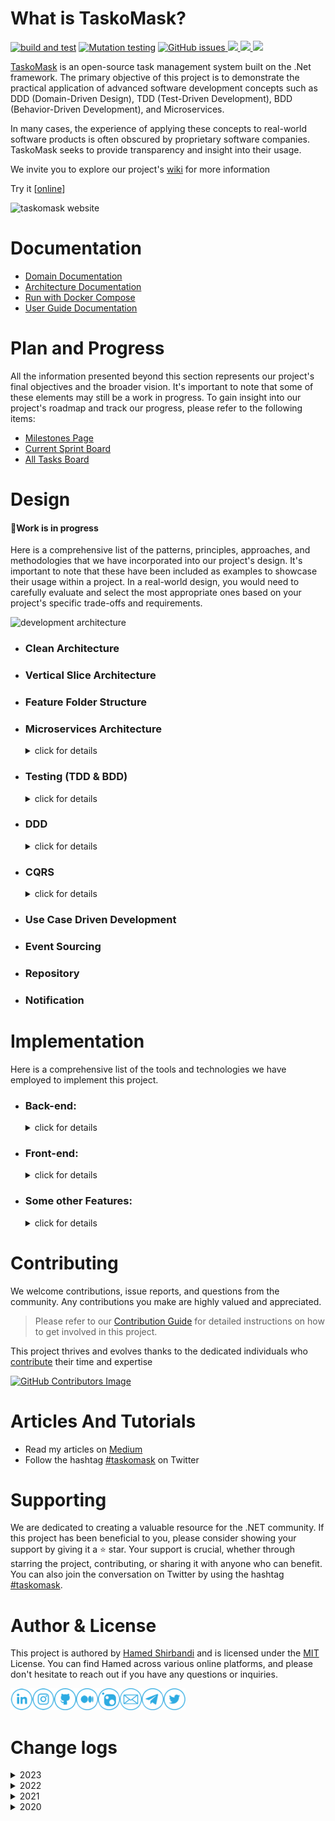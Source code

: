 # What is TaskoMask?


  
<p align="left">

[![build and test](https://github.com/hamed-shirbandi/TaskoMask/actions/workflows/ci.yml/badge.svg?branch=master)](https://github.com/hamed-shirbandi/TaskoMask/actions/workflows/ci.yml)
[![Mutation testing](https://img.shields.io/endpoint?style=flat&url=https%3A%2F%2Fbadge-api.stryker-mutator.io%2Fgithub.com%2Fhamed-shirbandi%2FTaskoMask%2Fmaster)](https://dashboard.stryker-mutator.io/reports/github.com/hamed-shirbandi/TaskoMask/master)
<a href="https://github.com/hamed-shirbandi/TaskoMask/issues">
  <img alt="GitHub issues" src="https://img.shields.io/github/issues/hamed-shirbandi/TaskoMask">
</a>
 <a href="http://taskomask.ir">
  <img src="https://img.shields.io/website?url=http://taskomask.ir">
</a>
   <a href="https://github.com/hamed-shirbandi/TaskoMask/blob/master/LICENSE">
 <img src="https://img.shields.io/github/license/hamed-shirbandi/TaskoMask">
</a>
 <a href="https://github.com/hamed-shirbandi/TaskoMask/graphs/contributors">
  <img src="https://img.shields.io/github/contributors/hamed-shirbandi/TaskoMask">
</a>
</p>

[TaskoMask](https://github.com/hamed-shirbandi/TaskoMask/wiki/User-Guide-Documentation) is an open-source task management system built on the .Net framework. The primary objective of this project is to demonstrate the practical application of advanced software development concepts such as DDD (Domain-Driven Design), TDD (Test-Driven Development), BDD (Behavior-Driven Development), and Microservices.

In many cases, the experience of applying these concepts to real-world software products is often obscured by proprietary software companies. TaskoMask seeks to provide transparency and insight into their usage.

We invite you to explore our project's [wiki](https://github.com/hamed-shirbandi/TaskoMask/wiki) for more information

Try it [[online](http://taskomask.ir)]

![taskomask website](https://github.com/hamed-shirbandi/TaskoMask/blob/master/docs/images/Shots/taskomask-all-in-one-mobile.jpg)
# Documentation
  - [Domain Documentation](https://github.com/hamed-shirbandi/TaskoMask/wiki/Domain-Documentation)
  - [Architecture Documentation](https://github.com/hamed-shirbandi/TaskoMask/wiki/Architecture-Documentation)
  - [Run with Docker Compose](https://github.com/hamed-shirbandi/TaskoMask/wiki/Development-Setup#how-to-run-with-docker-compose)
  - [User Guide Documentation](https://github.com/hamed-shirbandi/TaskoMask/wiki/User-Guide-Documentation)

# Plan and Progress
All the information presented beyond this section represents our project's final objectives and the broader vision. It's important to note that some of these elements may still be a work in progress. To gain insight into our project's roadmap and track our progress, please refer to the following items:

- [Milestones Page](https://github.com/hamed-shirbandi/TaskoMask/milestones)
- [Current Sprint Board](https://github.com/users/hamed-shirbandi/projects/2/views/18)
- [All Tasks Board](https://github.com/users/hamed-shirbandi/projects/2)

# Design
#### 🔴Work is in progress
Here is a comprehensive list of the patterns, principles, approaches, and methodologies that we have incorporated into our project's design. It's important to note that these have been included as examples to showcase their usage within a project. In a real-world design, you would need to carefully evaluate and select the most appropriate ones based on your project's specific trade-offs and requirements.

![development architecture](https://github.com/hamed-shirbandi/TaskoMask/blob/master/docs/images/Architecture/deployment-architecture-v2.jpg)

  * ### Clean Architecture
  * ### Vertical Slice Architecture
  * ### Feature Folder Structure
  * ### Microservices Architecture
    <details>
      <summary>click for details</summary>


    - [Strangler application pattern](https://microservices.io/refactoring/)
    - [Decompose by subdomain](https://microservices.io/patterns/decomposition/decompose-by-subdomain.html)
    - [Database per service](https://microservices.io/patterns/data/database-per-service.html)
    - [Saga](https://microservices.io/patterns/data/saga.html)
    - [API Composition](https://microservices.io/patterns/data/api-composition.html)
    - [Docker](https://www.docker.com/)
    - [Docker-Compose](https://docs.docker.com/compose/)
    - [Kubernetes](https://kubernetes.io/)
    - [Messaging](https://microservices.io/patterns/communication-style/messaging.html) : MassTransit (RabbitMQ)
    - [Remote Procedure Call](https://microservices.io/patterns/communication-style/rpi.html) : Grpc.AspNetCore
    - [Idempotent Consumer](https://microservices.io/patterns/communication-style/idempotent-consumer.html)
    - [API Gateway](https://microservices.io/patterns/apigateway.html) : Ocelot
    - [Backend for front-end](https://microservices.io/patterns/apigateway.html)
    - [Service discovery](https://microservices.io/patterns/3rd-party-registration.html) : Kubernetes - Consul
    - [Circuit Breaker](https://microservices.io/patterns/reliability/circuit-breaker.html) : Polly
    - [Log aggregation](https://microservices.io/patterns/observability/application-logging.html) : Serilog - Seq
    - [Application metrics](https://microservices.io/patterns/observability/application-metrics.html) : Opentelemetry-dotnet - Prometheus
    - [Distributed tracing](https://microservices.io/patterns/observability/distributed-tracing.html) : Opentelemetry-dotnet - Jaeger
    - [Health check API](https://microservices.io/patterns/observability/health-check-api.html) : AspNetCore.HealthChecks
    - [IDP](https://en.wikipedia.org/wiki/Identity_provider) : DuendeSoftware IdentityServer
    </details>
  * ### Testing (TDD & BDD)
    <details>
      <summary>click for details</summary>


    - [Unit Testing](https://github.com/hamed-shirbandi/TaskoMask/tree/master/Src/Tests/Unit) : xUnit, FluenAssertion, NSubstitute
    - [Integration Testing](https://github.com/hamed-shirbandi/TaskoMask/tree/master/Src/Tests/Integration)
    - [API Testing](https://github.com/hamed-shirbandi/TaskoMask/tree/master/Src/Tests/Acceptance/Tests.Acceptance.API)
    - [UI Testing](https://github.com/hamed-shirbandi/TaskoMask/tree/master/Src/Tests/Acceptance/Tests.Acceptance.UI): Selenium
    - [Acceptance Testing](https://github.com/hamed-shirbandi/TaskoMask/tree/master/Src/Tests/Acceptance) : Gherkin, SpecFlow
    - [Screenplay Pattern](https://serenity-js.org/handbook/design/screenplay-pattern.html#:~:text=The%20Screenplay%20Pattern%20is%20a,testing%20and%20software%20engineering%20habits.) : Suzianna
    - Well written tests organized in :
        - [Business Rule Layer](https://www.oreilly.com/library/view/bdd-in-action/9781617291654/)
        - [Business Flow Layer](https://www.oreilly.com/library/view/bdd-in-action/9781617291654/)
        - [Technical Layer](https://www.oreilly.com/library/view/bdd-in-action/9781617291654/)
    - [Object Mother Pattern](http://xunitpatterns.com/Test%20Helper.html#Object%20Mother)
    - Test Data Builder
    - Test Hooks
    - Test Doubles
        - Dummy
        - Stub
        - Mock
    - Teardown
        - [Sandbox](http://xunitpatterns.com/Database%20Sandbox.html)
    - Fixture Management
        - [Fresh](http://xunitpatterns.com/Fresh%20Fixture.html)
        - [Shared](http://xunitpatterns.com/Shared%20Fixture.html)
        - [Transient](http://xunitpatterns.com/Fresh%20Fixture.html#Transient%20Fresh%20Fixture)
        - [Persistent](http://xunitpatterns.com/Persistent%20Fixture%20Management.html)
    - Verification
        - [State Verification](http://xunitpatterns.com/ResultVerification.html)
        - [Output/Value Verification](http://xunitpatterns.com/ResultVerification.html)
        - [Interaction/Behavior Verification](http://xunitpatterns.com/ResultVerification.html)
    - Living Documentation
    </details>
  * ### DDD
    <details>
      <summary>click for details</summary>


    - Rich Domain Model (for core domain)
    - Anemic Domain Model (for less important subdomains)
    - Aggregate
    - Value Object
    - Domain Event
    - Domain Service
    - Always Valid Domain Model
    - Invariants
    - Specification
    - Factory Method
    - Optimistic Concurrency
    - Separate Domain Model and Data Model
    </details>
  * ### CQRS
    <details>
      <summary>click for details</summary>


    - Separated Read and Write Model
    - Separated Read and Write DB
    </details>
  * ### Use Case Driven Development
  * ### Event Sourcing
  * ### Repository
  * ### Notification

# Implementation
Here is a comprehensive list of the tools and technologies we have employed to implement this project.

  * ### Back-end:
    <details>
      <summary>click for details</summary>


      - .Net 6 
      - C#
      - ASP.NET Web API
      - ASP.NET MVC
      - ASP.NET Identity
      -	MongoDB
      -	Redis
      - [Ocelot](https://ocelot.readthedocs.io/) : .NET core API Gateway
      - [DuendeSoftware IdentityServer](https://docs.duendesoftware.com/identityserver/v6) : OpenID Connect and OAuth 2.x framework for ASP.NET Core
      - [MassTransit](https://masstransit-project.com/) : a framework on top of message transports such as RabbitMQ 
      - [xUnit](https://xunit.net/) : testing framework
      -	[FluenAssertion](https://fluentassertions.com/) : write fluent assertions
      - [NSubstitute](https://nsubstitute.github.io/) : to make test double (Mock, stub, fake, spy)
      - [Gherkin](https://specflow.org/learn/gherkin/) : use native language to describe test cases
      - [SpecFlow](https://www.nuget.org/packages/SpecFlow.xUnit/) : turns Gherkin scenarios into automated tests
      - [Suzianna](https://github.com/suzianna/Suzianna) : writing acceptance tests, using Screenplay Pattern
      - [Selenium](https://www.nuget.org/packages/Selenium.WebDriver/) : supporting browser automation
      -	[MediatR](https://github.com/jbogard/MediatR) : simple mediator implementation
      -	[Grpc.AspNetCore](https://www.nuget.org/packages/Grpc.AspNetCore/) : gRPC library for ASP.NET Core
      -	[AutoMapper](https://automapper.org/) : an object-object mapper
      -	[FluentValidation](https://docs.fluentvalidation.net/en/latest/) : building strongly-typed validation rules
      -	[Swagger](https://www.nuget.org/packages/Swashbuckle.AspNetCore) : expose Swagger JSON endpoints from APIs
      -	[Serilog](https://serilog.net/) : provides diagnostic logging
      - [AspNetCore.HealthChecks](https://github.com/Xabaril/AspNetCore.Diagnostics.HealthChecks) : ASP.NET Core Health Check
      -	[MvcPagedList.Core](https://www.nuget.org/packages/MvcPagedList.Core/) : easily paging in ASP.NET Core MVC
      -	[EasyCaching](https://github.com/dotnetcore/EasyCaching) : caching library
    </details>
  * ### Front-end:
    <details>
      <summary>click for details</summary>


      - Blazor
        - Blazor Server
            - Cookie Authentication without ASP.NET Identity
            - It was Blazor Server befor refactoring it to WebAssembly ([browse the codes here](https://github.com/hamed-shirbandi/TaskoMask/tree/a6f036f91c2185861209191d9bb3e4ae01665f46/Src/Presentation/3-UI/UserPanel))
        - Blazor WebAssembly (standalone)
            - JWT Authentication
        - Comunication between components
        - Local Storage
        - Consume REST API
        - Retry using HttpClientRetryHelper
        - Handle Drag and Drop
        - Using Modal, Toast, etc.
      -	.HTML
      -	CSS
      -	JavaScript 
      -	JQuery
      -	Bootstrap
      -	Jquery.noty
      -	Chart.js
    </details>
  * ### Some other Features:
    <details>
      <summary>click for details</summary>


      -	Caching Behavior using Pipeline Pattern
      -	Validation Behavior using Pipeline Pattern (Check both Fluent Validation and Data Annotation Validation)
      -	Event Storing Behavior using Pipeline Pattern
      - Exception Handling
      -	Cookie Authentication
      -	JWT Authentication
      -	Role Permission Base User Management without ASP.NET Identity
      -	Swagger UI with JWT Support
    </details>

# Contributing
We welcome contributions, issue reports, and questions from the community. Any contributions you make are highly valued and appreciated.

  >Please refer to our [Contribution Guide](https://github.com/hamed-shirbandi/TaskoMask/tree/master/docs/CONTRIBUTING.md) for detailed instructions on how to get involved in this project.

This project thrives and evolves thanks to the dedicated individuals who [contribute](https://github.com/hamed-shirbandi/TaskoMask/graphs/contributors) their time and expertise

<a href="https://github.com/hamed-shirbandi/TaskoMask/graphs/contributors">
  
  ![GitHub Contributors Image](https://contrib.rocks/image?repo=hamed-shirbandi/TaskoMask)
  
</a>

# Articles And Tutorials
* Read my articles on [Medium](https://medium.com/@hamed.shirbandi)
* Follow the hashtag [#taskomask](https://twitter.com/search?q=%23taskomask) on Twitter 

# Supporting
We are dedicated to creating a valuable resource for the .NET community. If this project has been beneficial to you, please consider showing your support by giving it a ⭐ star. Your support is crucial, whether through starring the project, contributing, or sharing it with anyone who can benefit. You can also join the conversation on Twitter by using the hashtag [#taskomask](https://twitter.com/search?q=%23taskomask).

# Author & License
This project is authored by [Hamed Shirbandi](https://github.com/hamed-shirbandi) and is licensed under the [MIT](https://github.com/hamed-shirbandi/TaskoMask/blob/master/LICENSE) License. You can find Hamed across various online platforms, and please don't hesitate to reach out if you have any questions or inquiries.

<a href="https://www.linkedin.com/in/hamed-shirbandi"><img alt="LinkedIn" src="https://github.com/hamed-shirbandi/hamed-shirbandi/blob/main/docs/LinkedIn-v2.png" width="35"></a><a href="https://www.instagram.com/hamedshirbandi"><img alt="Instagram" src="https://github.com/hamed-shirbandi/hamed-shirbandi/blob/main/docs/Instagram-v2.png" width="35"></a><a href="https://github.com/hamed-shirbandi"><img alt="GitHub" src="https://github.com/hamed-shirbandi/hamed-shirbandi/blob/main/docs/GitHub-v2.png" width="35"></a><a href="https://medium.com/@hamed.shirbandi"><img alt="Medium" src="https://github.com/hamed-shirbandi/hamed-shirbandi/blob/main/docs/Medium-v2.png" width="35"></a><a href="https://www.nuget.org/profiles/hamed-shirbandi"><img alt="Nuget" src="https://github.com/hamed-shirbandi/hamed-shirbandi/blob/main/docs/Nuget-v3.png" width="35"></a><a href="mailto:hamed.shirbandi@gmail.com"><img alt="Email" src="https://github.com/hamed-shirbandi/hamed-shirbandi/blob/main/docs/Email-v2.png" width="35"></a><a href="https://t.me/hamed_shirbandi"><img alt="Telegram" src="https://github.com/hamed-shirbandi/hamed-shirbandi/blob/main/docs/Telegram-v2.png" width="35"></a><a href="https://twitter.com/hamed_shirbandi"><img alt="Twitter" src="https://github.com/hamed-shirbandi/hamed-shirbandi/blob/main/docs/Twitter-v2.png" width="35"></a>

# Change logs
  <details>
    <summary>2023</summary>

*	### Feb, 2023
    - [x] Simplify Write Service Architecture 
    - [x] Implement Unit Tests for Task Services
    - [x] Implement Integration Tests for Task Services
*	### Jan, 2023
    - [x] Extract Task Write Service
    - [x] Extract Task Read Service
    - [x] Remove Monolith Service
    - [x] Simplify Write Service Architecture 
  </details>


  <details>
    <summary>2022</summary>

*	### Dec, 2022
    - [x] Extract Board Write Service
    - [x] Extract Board Read Service
    - [x] Implement Integration Tests for Board Services
    - [x] Implement Unit Tests for Board Services
    - [x] Handle RPC requests by gRPC
    - [x] Extract API Gateway Aggregator
    - [x] Complete API Gateway Configs by Ocelot
*	### Nov, 2022
    - [x] Implement Unit Tests for Owner Services
    - [x] Implement Integration Tests for Owner Services
*	### Oct, 2022
    - [x] Extract Owner Write Service
    - [x] Extract Owner Read Service
    - [x] Handle Messaging by RabbitMQ
*	### Sep, 2022
    - [x] Extract Identity Service
    - [x] Add IdentityServer as IDP
    - [x] Add ASP.NET Identity
    - [x] Add User Panel API Gateway
    - [x] Refactor to Clean Architecture
    - [x] Follow Vertical Slice Architecture
    - [x] Follow Use Case Driven Development
*	### Aug, 2022
    - [x] Migrate from Monolith to Microservices
*	### July, 2022
    - [x] Convert UserPanel from Blazor Server to Blazor WebAssembly
    - [x] Complete the functionalities for single user usage
*	### Apr, 2022
    - [x] Implement Unit Tests
    - [x] Implement Integration Tests
    - [x] Implement Acceptance Tests
    - [x] Implement API Tests
    - [x] Implement UI Tests
*	### Jan, 2022
    - [x] Full refactor Domain model with DDD concepts
    - [x] Separate Domain Model and Data Model
    - [x] Separate Read Side and Write Side Database

  </details>
    
  <details>
    <summary>2021</summary>
      
*	### Dec, 2021
    - [x] Upgrade to .NET 6
*	### Nov, 2021
    - [x] Convert user panel from ASP.NET MVC to Blazor Server
*	### Oct, 2021
    - [x] Implement admin panel with ASP.NET MVC
    - [x] Implement administration subdomain
*	### Aug, 2021
    - [x] Remove Asp.net Identity
    - [x] Add cookie authentication
    - [x] Add JWT authorization
    - [x] Implement API with ASP.NET Web API
*	### Jul, 2021
    - [x] Full refactore
  
  </details>
  
  <details>
    <summary>2020</summary>
      
*	### Nov, 2020
    - [x] Upgrad from net 3.1 to net 5
    - [x] Implement user panel with ASP.NET MVC
*	### Oct, 2020
    - [x] Implement Website with ASP.NET MVC
    - [x] Implement Anemic Domain Model
    - [x] Create Repository
  
  </details>
